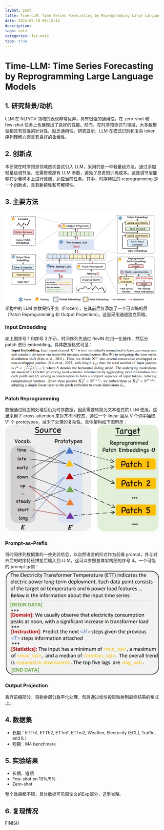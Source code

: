 ```yaml
---
layout: post
title: Time-LLM: Time Series Forecasting by Reprogramming Large Language Models
date: 2024-05-19 00:13:14
description: 
tags: note
categories: fsc-note
tabs: true
---
```


# Time-LLM: Time Series Forecasting by Reprogramming Large Language Models

## 1. 研究背景/动机
LLM 在 NLP/CV 领域的表现非常优异，具有很强的通用性，在 zero-shot 和 few-shot 任务上也展现出了良好的性能。然而，在时序预测(ST)领域，大多数模型都具有较强的针对性，缺乏通用性。研究显示，LLM 在模式识别和复杂 token 序列理解方面具有良好的鲁棒性。

## 2. 创新点
本研究在时序预测领域首次尝试引入 LLM，采用的是一种轻量级方法，通过添加轻量级调节层，无需修改原有 LLM 参数，避免了昂贵的训练成本。这些调节层能够在少量样本上进行微调，适应当前任务。其中，时序特征的 reprogramming 是一个创新点，具有新颖性和可解释性。

## 3. 主要方法
![架构图](/assets/img/pic/time-llm/structure.jpg)
架构中的 LLM 参数保持不变（Frozen），在其前后各添加了一个可训练的层（Patch Reprogramming 和 Output Projection）。这里采用通道独立策略。

### Input Embedding
如上图序号 1 和序号 2 所示，时间序列先通过 RevIN 的归一化操作，然后分 patch 进行 embedding。具体数据格式可见：
![数据格式](/assets/img/pic/time-llm/data.jpg)

### Patch Reprogramming
数据通过前面的处理后仍为时序数据，因此需要转换为文本格式供 LLM 使用。这里采用了 cross-attention 来对齐不同模态，通过一个 linear 层从 V 个词中抽取 V' 个 prototypes，减少了处理的复杂性。具体架构如下图所示：
![架构细节](/assets/img/pic/time-llm/reprogram.jpg)

### Prompt-as-Prefix
将时间序列数据集的一些先验信息，以自然语言的形式作为前缀 prompt，并与对齐后的时序特征拼接后输入到 LLM。这可以参照总体架构图的序号 4。一个可能的 prompt 示例：
![Prompt 示例](/assets/img/pic/time-llm/prompt.jpg)

### Output Projection
丢弃前缀部分，将剩余部分扁平化处理，然后通过线性投影映射到最终结果的格式上。

## 4. 数据集
- 长期：ETTh1, ETTh2, ETTm1, ETTm2, Weather, Electricity (ECL), Traffic, and ILI
- 短期：M4 benchmark

## 5. 实验结果
- 长期、短期
- Few-shot on 10%/5%
- Zero-shot

整个效果都不错，具体数据可见原论文的Exp部分，这里省略。
## 6. 复现情况
FINISH